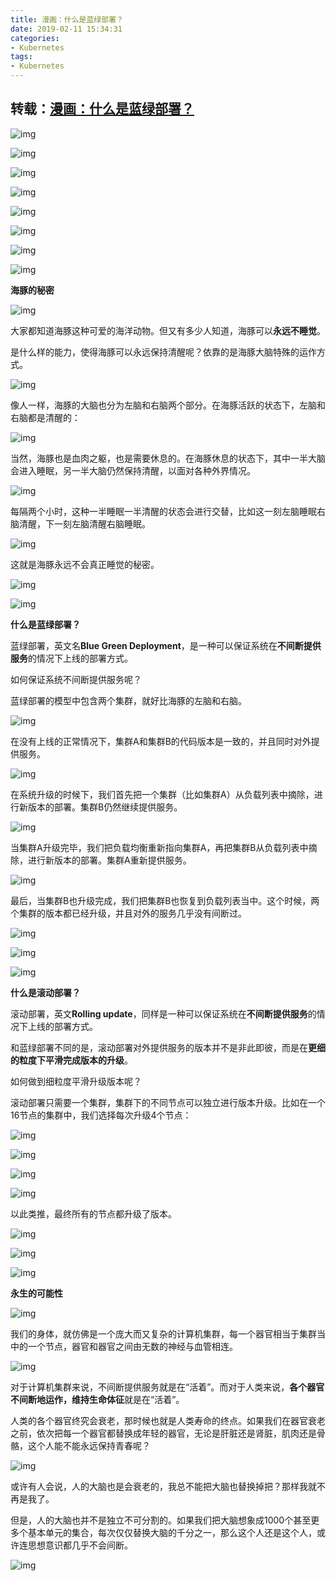 ```yaml
---
title: 漫画：什么是蓝绿部署？
date: 2019-02-11 15:34:31
categories:
- Kubernetes
tags:
- Kubernetes
---
```


## 转载：[漫画：什么是蓝绿部署？](http://baijiahao.baidu.com/s?id=1600328572885444668&wfr=spider&for=pc)
![img](http://t11.baidu.com/it/u=1185119041,3482267185&fm=173&app=25&f=JPEG?w=639&h=295&s=F53429731B004C43085171C80000B030)



<!--more-->

![img](http://t10.baidu.com/it/u=3309501702,233977789&fm=173&app=25&f=JPG?w=542&h=386&s=BC28F65A6AEEA44D4C2BCA16020040FF)





![img](http://t11.baidu.com/it/u=140670631,2526599508&fm=173&app=25&f=JPEG?w=639&h=295&s=8414E9330B407C434A7151D800009030)





![img](http://t10.baidu.com/it/u=111965334,4212604057&fm=173&app=25&f=JPEG?w=639&h=295&s=B534693303C04D4B085171C80000B030)





![img](http://t11.baidu.com/it/u=2714158267,1400865281&fm=173&app=25&f=JPEG?w=639&h=295&s=BC047C330B405C47087971D0000090B0)





![img](http://t11.baidu.com/it/u=3563417635,2717878358&fm=173&app=25&f=JPEG?w=639&h=295&s=B57469330B004843085171C80000B030)





![img](http://t11.baidu.com/it/u=2290253758,2614107270&fm=173&app=25&f=JPEG?w=639&h=295&s=9414E9331B1058450A5151D8000090B0)





![img](http://t12.baidu.com/it/u=4097920061,1281282431&fm=173&app=25&f=JPEG?w=639&h=295&s=553429730B804943085171C80000B0B0)





**海豚的秘密**



![img](http://t11.baidu.com/it/u=4014025507,4080207635&fm=173&app=25&f=JPEG?w=640&h=425&s=C9E3924660B3E26760366400030070EA)



大家都知道海豚这种可爱的海洋动物。但又有多少人知道，海豚可以**永远不睡觉**。



是什么样的能力，使得海豚可以永远保持清醒呢？依靠的是海豚大脑特殊的运作方式。



![img](http://t12.baidu.com/it/u=2015436383,1208745932&fm=173&app=25&f=JPG?w=299&h=224&s=91D3A36651BF663F1B0E72400200B0F8)





像人一样，海豚的大脑也分为左脑和右脑两个部分。在海豚活跃的状态下，左脑和右脑都是清醒的：



![img](http://t10.baidu.com/it/u=3184823406,2179256142&fm=173&app=25&f=JPG?w=310&h=284&s=1BE1F70656260719118E5242020030F8)





当然，海豚也是血肉之躯，也是需要休息的。在海豚休息的状态下，其中一半大脑会进入睡眠，另一半大脑仍然保持清醒，以面对各种外界情况。



![img](http://t10.baidu.com/it/u=3965703561,4285226803&fm=173&app=25&f=JPG?w=310&h=284&s=5BA1A54654260719118E5242020030F8)





每隔两个小时，这种一半睡眠一半清醒的状态会进行交替，比如这一刻左脑睡眠右脑清醒，下一刻左脑清醒右脑睡眠。



![img](http://t12.baidu.com/it/u=2624951534,300235967&fm=173&app=25&f=JPG?w=310&h=284&s=1BE1F70654260719118E5242020030F8)





这就是海豚永远不会真正睡觉的秘密。





![img](http://t12.baidu.com/it/u=401383742,4012854581&fm=173&app=25&f=JPEG?w=639&h=295&s=9494E9331B4078430A7111D800009030)





![img](http://t12.baidu.com/it/u=281091857,928013284&fm=173&app=25&f=JPEG?w=639&h=295&s=B53469330BC049430A5131C80000B030)





**什么是蓝绿部署？**



蓝绿部署，英文名**Blue Green Deployment**，是一种可以保证系统在**不间断提供服务**的情况下上线的部署方式。



如何保证系统不间断提供服务呢？



蓝绿部署的模型中包含两个集群，就好比海豚的左脑和右脑。





![img](http://t11.baidu.com/it/u=2581885402,718326796&fm=173&app=25&f=JPG?w=299&h=224&s=99DBA3464BFF661F1B0E72400200B0F8)





在没有上线的正常情况下，集群A和集群B的代码版本是一致的，并且同时对外提供服务。



![img](http://t11.baidu.com/it/u=451588777,585650147&fm=173&app=25&f=JPG?w=313&h=376&s=0B80F5066C667E8C33225B52030070FC)





在系统升级的时候下，我们首先把一个集群（比如集群A）从负载列表中摘除，进行新版本的部署。集群B仍然继续提供服务。



![img](http://t10.baidu.com/it/u=674256450,2530732864&fm=173&app=25&f=JPG?w=308&h=376&s=0BC2E5064C765A8C33423B42030030FC)



当集群A升级完毕，我们把负载均衡重新指向集群A，再把集群B从负载列表中摘除，进行新版本的部署。集群A重新提供服务。



![img](http://t12.baidu.com/it/u=4220945057,1363255956&fm=173&app=25&f=JPG?w=308&h=376&s=0B82F40648776E8C31625B52030030FC)





最后，当集群B也升级完成，我们把集群B也恢复到负载列表当中。这个时候，两个集群的版本都已经升级，并且对外的服务几乎没有间断过。



![img](http://t11.baidu.com/it/u=948049810,2225178196&fm=173&app=25&f=JPG?w=313&h=376&s=0B80F5066C667E8C33225B52030070FC)





![img](http://t10.baidu.com/it/u=2383547481,479382296&fm=173&app=25&f=JPEG?w=639&h=295&s=1C34E1131F4068410A7111D800009030)





![img](http://t12.baidu.com/it/u=1854722465,4125849737&fm=173&app=25&f=JPEG?w=639&h=295&s=B53469331BC0494B085171C80000B0B0)





**什么是滚动部署？**



滚动部署，英文**Rolling update**，同样是一种可以保证系统在**不间断提供服务**的情况下上线的部署方式。



和蓝绿部署不同的是，滚动部署对外提供服务的版本并不是非此即彼，而是在**更细的粒度下平滑完成版本的升级**。



如何做到细粒度平滑升级版本呢？



滚动部署只需要一个集群，集群下的不同节点可以独立进行版本升级。比如在一个16节点的集群中，我们选择每次升级4个节点：





![img](http://t11.baidu.com/it/u=1075546150,1033097315&fm=173&app=25&f=JPG?w=436&h=420&s=0BC6E702E20E4CE96CE85B54030050F4)





![img](http://t11.baidu.com/it/u=2682496597,3429502720&fm=173&app=25&f=JPG?w=436&h=420&s=0B86E702E20E4CE84CE85B54030050F4)





![img](http://t12.baidu.com/it/u=2314143929,1947231498&fm=173&app=25&f=JPG?w=436&h=420&s=0B87E702C20E4CE86CE85B54030050F5)





![img](http://t12.baidu.com/it/u=3281628245,1801032511&fm=173&app=25&f=JPG?w=436&h=420&s=0B87E702C20E4CE86CE85B54030050F4)





以此类推，最终所有的节点都升级了版本。





![img](http://t11.baidu.com/it/u=3294521521,3217467686&fm=173&app=25&f=JPEG?w=639&h=295&s=9414E9331F406D43087151D8000090B0)





![img](http://t10.baidu.com/it/u=3268939599,1217115754&fm=173&app=25&f=JPEG?w=639&h=295&s=B57469331BC04D43085171C80000B030)





![img](http://t11.baidu.com/it/u=57521935,987360313&fm=173&app=25&f=JPEG?w=640&h=322&s=A935CF1005D87DCC1049CDD80300A0B9)







**永生的可能性**





![img](http://t12.baidu.com/it/u=2043248036,3282720952&fm=173&app=25&f=JPEG?w=639&h=295&s=9414E93307407D4B487151D8000090B0)





我们的身体，就仿佛是一个庞大而又复杂的计算机集群，每一个器官相当于集群当中的一个节点，器官和器官之间由无数的神经与血管相连。



![img](http://t10.baidu.com/it/u=2466558006,3450998029&fm=173&app=25&f=JPEG?w=640&h=853&s=353060332B0372CC3DA410E50300F0A3)





对于计算机集群来说，不间断提供服务就是在“活着”。而对于人类来说，**各个器官不间断地运作，维持生命体征**就是在“活着”。



人类的各个器官终究会衰老，那时候也就是人类寿命的终点。如果我们在器官衰老之前，依次把每一个器官都替换成年轻的器官，无论是肝脏还是肾脏，肌肉还是骨骼，这个人能不能永远保持青春呢？



![img](http://t12.baidu.com/it/u=1715810096,1296892583&fm=173&app=25&f=JPEG?w=429&h=242&s=F02BB1545A323E94593AFF9E0300109C)



或许有人会说，人的大脑也是会衰老的，我总不能把大脑也替换掉把？那样我就不再是我了。

但是，人的大脑也并不是独立不可分割的。如果我们把大脑想象成1000个甚至更多个基本单元的集合，每次仅仅替换大脑的千分之一，那么这个人还是这个人，或许连思想意识都几乎不会间断。





![img](http://t11.baidu.com/it/u=680958868,4177061429&fm=173&app=25&f=JPEG?w=639&h=295&s=F534297311D049CA085131C80000B030)



